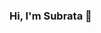 ### Hi, I'm Subrata 👋

<!--
**sub7ata/sub7ata** is a ✨ _special_ ✨ repository because its `README.md` (this file) appears on your GitHub profile.

Here are some ideas to get you started:

- 🔭 I’m currently working on ... Python, Django, Flask
- 🌱 I’m currently learning ... React
- 👯 I’m looking to collaborate on ... Django
- 🤔 I’m looking for help with ...
- 💬 Ask me about ...
- 📫 How to reach me: ...
- 😄 Pronouns: ...
- ⚡ Fun fact: ...
-->
